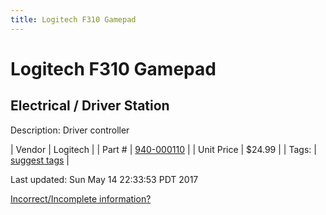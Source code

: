 ```yaml
---
title: Logitech F310 Gamepad
---
```


# Logitech F310 Gamepad
## Electrical / Driver Station
Description: 	Driver controller 

| Vendor | Logitech | 
| Part # | [940-000110](http://gaming.logitech.com/en-us/product/f310-gamepad) | 
| Unit Price | $24.99 | 
| Tags: | [suggest tags](https://docs.google.com/forms/d/e/1FAIpQLSeWyY8v3RgOty-MyWmh9U0iivNYN_molChYyS-0U-o-kOAv_g/viewform) | 

Last updated: Sun May 14 22:33:53 PDT 2017

 [Incorrect/Incomplete information?](https://docs.google.com/forms/d/e/1FAIpQLSeWyY8v3RgOty-MyWmh9U0iivNYN_molChYyS-0U-o-kOAv_g/viewform)